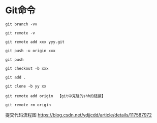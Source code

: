 # Git命令

```
git branch -vv
```

```
git remote -v
```

```
git remote add xxx yyy.git
```

```
git push -u origin xxx
```

```
git push 
```

```
git checkout -b xxx
```

```
git add .
```

```
git clone -b yy xx
```

```
git remote add origin  【git中克隆的shh的链接】
```

```
git remote rm origin
```

提交代码流程图
https://blog.csdn.net/ydjjcdd/article/details/117587972